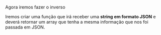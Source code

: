 Agora iremos fazer o inverso

Iremos criar uma função que irá receber uma **string em formato JSON** e deverá retornar um array que tenha a mesma informação que nos foi passada em JSON.
